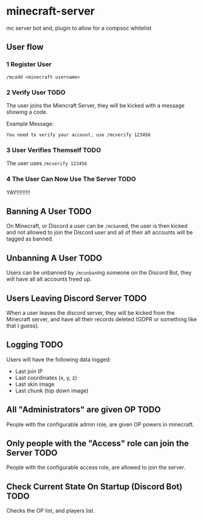 # minecraft-server
mc server bot and, plugin to allow for a compsoc whitelist

## User flow

### 1 Register User

```
/mcadd <minecraft username>
```

### 2 Verify User TODO

The user joins the Miencraft Server, they will be kicked with a message showing a code.

Example Message:
```
You need to verify your account, use /mcverify 123456
```

### 3 User Verifies Themself TODO

The user uses `/mcverify 123456`

### 4 The User Can Now Use The Server TODO

YAY!!!!!!!!!

## Banning A User TODO

On Minecraft, or Discord a user can be `/mcban`ed, the user is then kicked and not allowed to join
the Discord user and all of their alt accounts will be tagged as banned.

## Unbanning A User TODO

Users can be unbanned by `/mcunban`ing someone on the Discord Bot, they will have all alt accounts freed up.

## Users Leaving Discord Server TODO

When a user leaves the discord server, they will be kicked from the Minecraft server, and have all their records deleted (GDPR or something like that I guess).

## Logging TODO

Users will have the following data logged:
 - Last join IP
 - Last coordinates (x, y, z)
 - Last skin image
 - Last chunk (top down image)

## All "Administrators" are given OP TODO

People with the configurable admin role, are given OP powers in minecraft.

## Only people with the "Access" role can join the Server TODO

People with the configurable access role, are allowed to join the server.

## Check Current State On Startup (Discord Bot) TODO

Checks the OP list, and players list.
